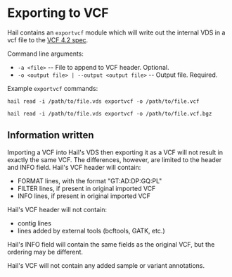 # Exporting to VCF

Hail contains an `exportvcf` module which will write out the internal VDS in a vcf file to the [VCF 4.2 spec](https://samtools.github.io/hts-specs/VCFv4.2.pdf).

Command line arguments:
 - `-a <file>` -- File to append to VCF header.  Optional.
 - `-o <output file> | --output <output file>` -- Output file.  Required.

Example `exportvcf` commands:
```
hail read -i /path/to/file.vds exportvcf -o /path/to/file.vcf
```

```
hail read -i /path/to/file.vds exportvcf -o /path/to/file.vcf.bgz
```

## Information written

Importing a VCF into Hail's VDS then exporting it as a VCF will not result in exactly the same VCF.  The differences, however, are limited to the header and INFO field.  Hail's VCF header will contain:
 - FORMAT lines, with the format "GT:AD:DP:GQ:PL"
 - FILTER lines, if present in original imported VCF
 - INFO lines, if present in original imported VCF
 
Hail's VCF header will not contain:
 -  contig lines
 - lines added by external tools (bcftools, GATK, etc.)
  
Hail's INFO field will contain the same fields as the original VCF, but the ordering may be different.

Hail's VCF will not contain any added sample or variant annotations.
